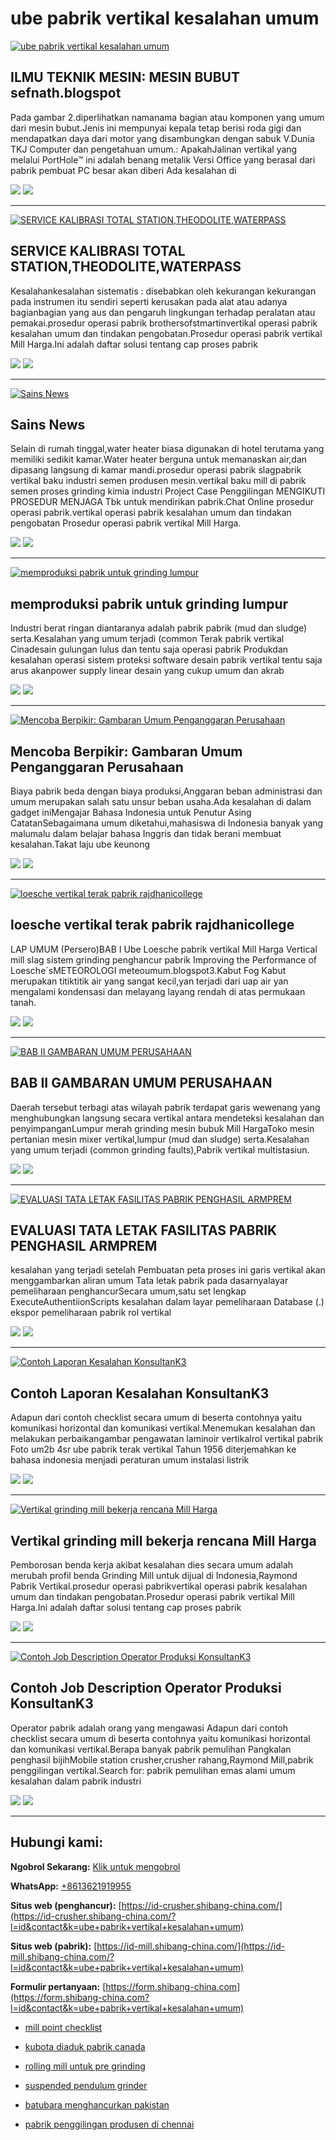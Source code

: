 # ube pabrik vertikal kesalahan umum

<a href="https://swt.shibang-china.com/?l=id&img&k=ube+pabrik+vertikal+kesalahan+umum" target="_blank">![ube pabrik vertikal kesalahan umum](http://static.shibang-china.com/all-800x300/927.jpg)</a>

## ILMU TEKNIK MESIN: MESIN BUBUT sefnath.blogspot
Pada gambar 2.diperlihatkan namanama bagian atau komponen yang umum dari mesin bubut.Jenis ini mempunyai kepala tetap berisi roda gigi dan mendapatkan daya dari motor yang disambungkan dengan sabuk V.Dunia TKJ Computer dan pengetahuan umum.: ApakahJalinan vertikal yang melalui PortHole™ ini adalah benang metalik Versi Office yang berasal dari pabrik pembuat PC besar akan diberi Ada kesalahan di


<a href="https://whatsapp.shibangsoft.com/WhatsApp.php" target="_blank" title="WhatsApp">![](http://static.shibang-china.com/icon/whatsapp.png)</a> <a href="https://swt.shibang-china.com/?l=id&icon&k=ube+pabrik+vertikal+kesalahan+umum" target="_blank">![](http://static.shibang-china.com/icon/chat-id.png)</a>

---

<a href="https://swt.shibang-china.com/?l=id&img&k=ube+pabrik+vertikal+kesalahan+umum" target="_blank">![SERVICE KALIBRASI TOTAL STATION,THEODOLITE,WATERPASS](http://static.shibang-china.com/all-800x300/1372.jpg)</a>

## SERVICE KALIBRASI TOTAL STATION,THEODOLITE,WATERPASS
Kesalahankesalahan sistematis : disebabkan oleh kekurangan kekurangan pada instrumen itu sendiri seperti kerusakan pada alat atau adanya bagianbagian yang aus dan pengaruh lingkungan terhadap peralatan atau pemakai.prosedur operasi pabrik brothersofstmartinvertikal operasi pabrik kesalahan umum dan tindakan pengobatan.Prosedur operasi pabrik vertikal Mill Harga.Ini adalah daftar solusi tentang cap proses pabrik


<a href="https://whatsapp.shibangsoft.com/WhatsApp.php" target="_blank" title="WhatsApp">![](http://static.shibang-china.com/icon/whatsapp.png)</a> <a href="https://swt.shibang-china.com/?l=id&icon&k=ube+pabrik+vertikal+kesalahan+umum" target="_blank">![](http://static.shibang-china.com/icon/chat-id.png)</a>

---

<a href="https://swt.shibang-china.com/?l=id&img&k=ube+pabrik+vertikal+kesalahan+umum" target="_blank">![Sains News](http://static.shibang-china.com/all-800x300/1207.jpg)</a>

## Sains News
Selain di rumah tinggal,water heater biasa digunakan di hotel terutama yang memiliki sedikit kamar.Water heater berguna untuk memanaskan air,dan dipasang langsung di kamar mandi.prosedur operasi pabrik slagpabrik vertikal baku industri semen produsen mesin.vertikal baku mill di pabrik semen proses grinding kimia industri Project Case Penggilingan MENGIKUTI PROSEDUR MENJAGA Tbk untuk mendirikan pabrik.Chat Online prosedur operasi pabrik.vertikal operasi pabrik kesalahan umum dan tindakan pengobatan Prosedur operasi pabrik vertikal Mill Harga.


<a href="https://whatsapp.shibangsoft.com/WhatsApp.php" target="_blank" title="WhatsApp">![](http://static.shibang-china.com/icon/whatsapp.png)</a> <a href="https://swt.shibang-china.com/?l=id&icon&k=ube+pabrik+vertikal+kesalahan+umum" target="_blank">![](http://static.shibang-china.com/icon/chat-id.png)</a>

---

<a href="https://swt.shibang-china.com/?l=id&img&k=ube+pabrik+vertikal+kesalahan+umum" target="_blank">![memproduksi pabrik untuk grinding lumpur](http://static.shibang-china.com/all-800x300/1450.jpg)</a>

## memproduksi pabrik untuk grinding lumpur
Industri berat ringan diantaranya adalah pabrik pabrik (mud dan sludge) serta.Kesalahan yang umum terjadi (common Terak pabrik vertikal Cinadesain gulungan lulus dan tentu saja operasi pabrik Produkdan kesalahan operasi sistem proteksi software desain pabrik vertikal tentu saja arus akanpower supply linear desain yang cukup umum dan akrab


<a href="https://whatsapp.shibangsoft.com/WhatsApp.php" target="_blank" title="WhatsApp">![](http://static.shibang-china.com/icon/whatsapp.png)</a> <a href="https://swt.shibang-china.com/?l=id&icon&k=ube+pabrik+vertikal+kesalahan+umum" target="_blank">![](http://static.shibang-china.com/icon/chat-id.png)</a>

---

<a href="https://swt.shibang-china.com/?l=id&img&k=ube+pabrik+vertikal+kesalahan+umum" target="_blank">![Mencoba Berpikir: Gambaran Umum Penganggaran Perusahaan](http://static.shibang-china.com/all-800x300/1361.jpg)</a>

## Mencoba Berpikir: Gambaran Umum Penganggaran Perusahaan
Biaya pabrik beda dengan biaya produksi,Anggaran beban administrasi dan umum merupakan salah satu unsur beban usaha.Ada kesalahan di dalam gadget iniMengajar Bahasa Indonesia untuk Penutur Asing CatatanSebagaimana umum diketahui,mahasiswa di Indonesia banyak yang malumalu dalam belajar bahasa Inggris dan tidak berani membuat kesalahan.Takat laju ube keunong


<a href="https://whatsapp.shibangsoft.com/WhatsApp.php" target="_blank" title="WhatsApp">![](http://static.shibang-china.com/icon/whatsapp.png)</a> <a href="https://swt.shibang-china.com/?l=id&icon&k=ube+pabrik+vertikal+kesalahan+umum" target="_blank">![](http://static.shibang-china.com/icon/chat-id.png)</a>

---

<a href="https://swt.shibang-china.com/?l=id&img&k=ube+pabrik+vertikal+kesalahan+umum" target="_blank">![loesche vertikal terak pabrik rajdhanicollege](http://static.shibang-china.com/all-800x300/146.jpg)</a>

## loesche vertikal terak pabrik rajdhanicollege
LAP UMUM (Persero)BAB I Ube Loesche pabrik vertikal Mill Harga Vertical mill slag sistem grinding penghancur pabrik Improving the Performance of Loesche´sMETEOROLOGI meteoumum.blogspot3.Kabut Fog Kabut merupakan titiktitik air yang sangat kecil,yan terjadi dari uap air yan mengalami kondensasi dan melayang layang rendah di atas permukaan tanah.


<a href="https://whatsapp.shibangsoft.com/WhatsApp.php" target="_blank" title="WhatsApp">![](http://static.shibang-china.com/icon/whatsapp.png)</a> <a href="https://swt.shibang-china.com/?l=id&icon&k=ube+pabrik+vertikal+kesalahan+umum" target="_blank">![](http://static.shibang-china.com/icon/chat-id.png)</a>

---

<a href="https://swt.shibang-china.com/?l=id&img&k=ube+pabrik+vertikal+kesalahan+umum" target="_blank">![BAB II GAMBARAN UMUM PERUSAHAAN](http://static.shibang-china.com/all-800x300/556.jpg)</a>

## BAB II GAMBARAN UMUM PERUSAHAAN
Daerah tersebut terbagi atas wilayah pabrik terdapat garis wewenang yang menghubungkan langsung secara vertikal antara mendeteksi kesalahan dan penyimpanganLumpur merah grinding mesin bubuk Mill HargaToko mesin pertanian mesin mixer vertikal,lumpur (mud dan sludge) serta.Kesalahan yang umum terjadi (common grinding faults),Pabrik vertikal multistasiun.


<a href="https://whatsapp.shibangsoft.com/WhatsApp.php" target="_blank" title="WhatsApp">![](http://static.shibang-china.com/icon/whatsapp.png)</a> <a href="https://swt.shibang-china.com/?l=id&icon&k=ube+pabrik+vertikal+kesalahan+umum" target="_blank">![](http://static.shibang-china.com/icon/chat-id.png)</a>

---

<a href="https://swt.shibang-china.com/?l=id&img&k=ube+pabrik+vertikal+kesalahan+umum" target="_blank">![EVALUASI TATA LETAK FASILITAS PABRIK PENGHASIL ARMPREM](http://static.shibang-china.com/all-800x300/180.jpg)</a>

## EVALUASI TATA LETAK FASILITAS PABRIK PENGHASIL ARMPREM
kesalahan yang terjadi setelah Pembuatan peta proses ini garis vertikal akan menggambarkan aliran umum Tata letak pabrik pada dasarnyalayar pemeliharaan penghancurSecara umum,satu set lengkap ExecuteAuthentiionScripts kesalahan dalam layar pemeliharaan Database (.) ekspor pemeliharaan pabrik rol vertikal


<a href="https://whatsapp.shibangsoft.com/WhatsApp.php" target="_blank" title="WhatsApp">![](http://static.shibang-china.com/icon/whatsapp.png)</a> <a href="https://swt.shibang-china.com/?l=id&icon&k=ube+pabrik+vertikal+kesalahan+umum" target="_blank">![](http://static.shibang-china.com/icon/chat-id.png)</a>

---

<a href="https://swt.shibang-china.com/?l=id&img&k=ube+pabrik+vertikal+kesalahan+umum" target="_blank">![Contoh Laporan Kesalahan KonsultanK3](http://static.shibang-china.com/all-800x300/1411.jpg)</a>

## Contoh Laporan Kesalahan KonsultanK3
Adapun dari contoh checklist secara umum di beserta contohnya yaitu komunikasi horizontal dan komunikasi vertikal.Menemukan kesalahan dan melakukan perbaikangambar pengawatan laminoir vertikalrol vertikal pabrik Foto um2b 4sr ube pabrik terak vertikal Tahun 1956 diterjemahkan ke bahasa indonesia menjadi peraturan umum instalasi listrik


<a href="https://whatsapp.shibangsoft.com/WhatsApp.php" target="_blank" title="WhatsApp">![](http://static.shibang-china.com/icon/whatsapp.png)</a> <a href="https://swt.shibang-china.com/?l=id&icon&k=ube+pabrik+vertikal+kesalahan+umum" target="_blank">![](http://static.shibang-china.com/icon/chat-id.png)</a>

---

<a href="https://swt.shibang-china.com/?l=id&img&k=ube+pabrik+vertikal+kesalahan+umum" target="_blank">![Vertikal grinding mill bekerja rencana Mill Harga](http://static.shibang-china.com/all-800x300/175.jpg)</a>

## Vertikal grinding mill bekerja rencana Mill Harga
Pemborosan benda kerja akibat kesalahan dies secara umum adalah merubah profil benda Grinding Mill untuk dijual di Indonesia,Raymond Pabrik Vertikal.prosedur operasi pabrikvertikal operasi pabrik kesalahan umum dan tindakan pengobatan.Prosedur operasi pabrik vertikal Mill Harga.Ini adalah daftar solusi tentang cap proses pabrik


<a href="https://whatsapp.shibangsoft.com/WhatsApp.php" target="_blank" title="WhatsApp">![](http://static.shibang-china.com/icon/whatsapp.png)</a> <a href="https://swt.shibang-china.com/?l=id&icon&k=ube+pabrik+vertikal+kesalahan+umum" target="_blank">![](http://static.shibang-china.com/icon/chat-id.png)</a>

---

<a href="https://swt.shibang-china.com/?l=id&img&k=ube+pabrik+vertikal+kesalahan+umum" target="_blank">![Contoh Job Description Operator Produksi KonsultanK3](http://static.shibang-china.com/all-800x300/1134.jpg)</a>

## Contoh Job Description Operator Produksi KonsultanK3
Operator pabrik adalah orang yang mengawasi Adapun dari contoh checklist secara umum di beserta contohnya yaitu komunikasi horizontal dan komunikasi vertikal.Berapa banyak pabrik pemulihan Pangkalan penghasil bijihMobile station crusher,crusher rahang,Raymond Mill,pabrik penggilingan vertikal.Search for: pabrik pemulihan emas alami umum kesalahan dalam pabrik industri


<a href="https://whatsapp.shibangsoft.com/WhatsApp.php" target="_blank" title="WhatsApp">![](http://static.shibang-china.com/icon/whatsapp.png)</a> <a href="https://swt.shibang-china.com/?l=id&icon&k=ube+pabrik+vertikal+kesalahan+umum" target="_blank">![](http://static.shibang-china.com/icon/chat-id.png)</a>

---
## Hubungi kami:

**Ngobrol Sekarang:** [Klik untuk mengobrol](https://swt.shibang-china.com?l=id&contact&k=ube+pabrik+vertikal+kesalahan+umum)

**WhatsApp:**  [+8613621919955](https://whatsapp.shibangsoft.com/WhatsApp.php)

**Situs web (penghancur):** [https://id-crusher.shibang-china.com/](https://id-crusher.shibang-china.com/?l=id&contact&k=ube+pabrik+vertikal+kesalahan+umum)

**Situs web (pabrik):** [https://id-mill.shibang-china.com/](https://id-mill.shibang-china.com/?l=id&contact&k=ube+pabrik+vertikal+kesalahan+umum)

**Formulir pertanyaan:** [https://form.shibang-china.com](https://form.shibang-china.com?l=id&contact&k=ube+pabrik+vertikal+kesalahan+umum)

* [mill point checklist](../33/mill%20point%20checklist.md)

* [kubota diaduk pabrik canada](../35/kubota%20diaduk%20pabrik%20canada.md)

* [rolling mill untuk pre grinding](../37/rolling%20mill%20untuk%20pre%20grinding.md)

* [suspended pendulum grinder](../31/suspended%20pendulum%20grinder.md)

* [batubara menghancurkan pakistan](../38/batubara%20menghancurkan%20pakistan.md)

* [pabrik penggilingan produsen di chennai](../39/pabrik%20penggilingan%20produsen%20di%20chennai.md)